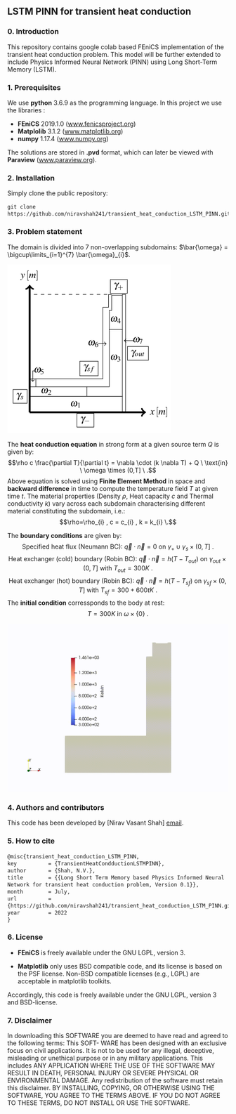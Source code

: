 ## LSTM PINN for transient heat conduction ##

### 0. Introduction

This repository contains google colab based FEniCS implementation of the transient heat conduction problem. This model will be further extended to include Physics Informed Neural Network (PINN) using Long Short-Term Memory (LSTM).

### 1. Prerequisites

We use **python** 3.6.9 as the programming language. In this project we use the libraries :
* **FEniCS** 2019.1.0 (www.fenicsproject.org)
* **Matplolib** 3.1.2 (www.matplotlib.org)
* **numpy** 1.17.4 (www.numpy.org)
<!--  (* **PyTorch** 1.5.1 (www.pytorch.org)) -->

The solutions are stored in **.pvd** format, which can later be viewed with **Paraview** (www.paraview.org).

### 2. Installation

Simply clone the public repository:

```
git clone https://github.com/niravshah241/transient_heat_conduction_LSTM_PINN.git
```

### 3. Problem statement

The domain is divided into $7$ non-overlapping subdomains: $\bar{\omega} = \bigcup\limits_{i=1}^{7} \bar{\omega}_{i}$.

![alt text](https://github.com/niravshah241/transient_heat_conduction_LSTM_PINN/blob/main/domain.png)

The **heat conduction equation** in strong form at a given source term $Q$ is given by:
$$\rho c \frac{\partial T}{\partial t}  = \nabla \cdot (k \nabla T) + Q \ \text{in} \ \omega \times (0,T] \ .$$
Above equation is solved using **Finite Element Method** in space and **backward difference** in time to compute the temperature field $T$ at given time $t$. The material properties (Density $\rho$, Heat capacity $c$ and Thermal conductivity $k$) vary across each subdomain characterising different material constituting the subdomain, i.e.:
$$\rho=\rho_{i} , c = c_{i} , k = k_{i} \.$$

The **boundary conditions** are given by:
$$\text{Specified heat flux (Neumann BC):} \ \overrightarrow{q} \cdot \overrightarrow{n} = 0 \ \text{on} \ \gamma_{+} \cup \gamma_{s} \times (0,T] \ .$$
$$\text{Heat exchanger (cold) boundary (Robin BC):} \ \overrightarrow{q} \cdot \overrightarrow{n} = h (T - T_{out}) \ \text{on} \ \gamma_{out} \times (0,T] \ \text{with} \ T_{out} = 300 K \ .$$
$$\text{Heat exchanger (hot) boundary (Robin BC):} \ \overrightarrow{q} \cdot \overrightarrow{n} = h (T - T_{sf}) \ \text{on} \ \gamma_{sf} \times (0,T] \ \text{with} \ T_{sf} = 300 + 600t K \ .$$
The **initial condition** corressponds to the body at rest:
$$T = 300 K \ \text{in} \ \omega \times \lbrace 0 \rbrace \ .$$

![Alt Text](https://github.com/niravshah241/transient_heat_conduction_LSTM_PINN/blob/main/solution_field/thermal_evolution.gif)

<!--  (https://user-images.githubusercontent.com/18644277/181660692-8f7e033b-c7ce-4030-932c-3d8983b6c05d.mp4) -->

### 4. Authors and contributors

This code has been developed by [Nirav Vasant Shah] [email](mailto:niravshahcolab@gmail.com).

### 5. How to cite

	@misc{transient_heat_conduction_LSTM_PINN,
	key          = {TransientHeatCondductionLSTMPINN},
	author       = {Shah, N.V.},
	title        = {{Long Short Term Memory based Physics Informed Neural Network for transient heat conduction problem, Version 0.1}},
	month        = July,
	url          = {https://github.com/niravshah241/transient_heat_conduction_LSTM_PINN.git},
	year         = 2022
	}
### 6. License

* **FEniCS** is freely available under the GNU LGPL, version 3.
<!--  (* **PyTorch** has a BSD-style license (https://github.com/pytorch/pytorch/blob/master/LICENSE)) -->
* **Matplotlib** only uses BSD compatible code, and its license is based on the PSF license. Non-BSD compatible licenses (e.g., LGPL) are acceptable in matplotlib toolkits.

Accordingly, this code is freely available under the GNU LGPL, version 3 and BSD-license.

### 7. Disclaimer
In downloading this SOFTWARE you are deemed to have read and agreed to the following terms: This SOFT- WARE has been designed with an exclusive focus on civil applications. It is not to be used for any illegal, deceptive, misleading or unethical purpose or in any military applications. This includes ANY APPLICATION WHERE THE USE OF THE SOFTWARE MAY RESULT IN DEATH, PERSONAL INJURY OR SEVERE PHYSICAL OR ENVIRONMENTAL DAMAGE. Any redistribution of the software must retain this disclaimer. BY INSTALLING, COPYING, OR OTHERWISE USING THE SOFTWARE, YOU AGREE TO THE TERMS ABOVE. IF YOU DO NOT AGREE TO THESE TERMS, DO NOT INSTALL OR USE THE SOFTWARE.
